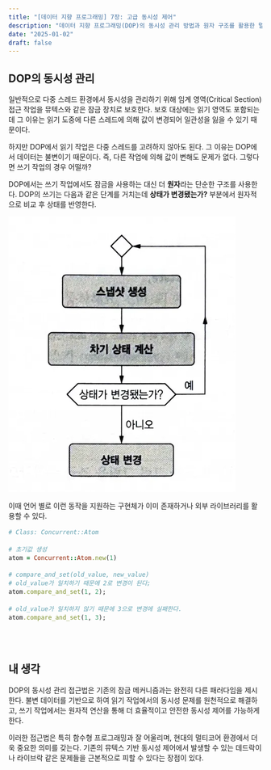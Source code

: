 ```yaml
---
title: "[데이터 지향 프로그래밍] 7장: 고급 동시성 제어"
description: "데이터 지향 프로그래밍(DOP)의 동시성 관리 방법과 원자 구조를 활용한 멀티스레드 환경에서의 데이터 처리"
date: "2025-01-02"
draft: false
---
```


## DOP의 동시성 관리

일반적으로 다중 스레드 환경에서 동시성을 관리하기 위해 임계 영역(Critical Section) 접근 작업을 뮤텍스와 같은 잠금 장치로 보호한다. 보호 대상에는 읽기 영역도 포함되는데 그 이유는 읽기 도중에 다른 스레드에 의해 값이 변경되어 일관성을 잃을 수 있기 때문이다.

하지만 DOP에서 읽기 작업은 다중 스레드를 고려하지 않아도 된다. 그 이유는 DOP에서 데이터는 불변이기 때문이다. 즉, 다른 작업에 의해 값이 변해도 문제가 없다. 그렇다면 쓰기 작업의 경우 어떨까?

DOP에서는 쓰기 작업에서도 잠금을 사용하는 대신 더 **원자**라는 단순한 구조를 사용한다. DOP의 쓰기는 다음과 같은 단계를 거치는데 **상태가 변경됐는가?** 부분에서 원자적으로 비교 후 상태를 반영한다.

![DOP 쓰기 작업의 원자적 상태 변경 과정](./diagram-1.webp)

이때 언어 별로 이런 동작을 지원하는 구현체가 이미 존재하거나 외부 라이브러리를 활용할 수 있다.

```ruby
# Class: Concurrent::Atom

# 초기값 생성
atom = Concurrent::Atom.new(1)

# compare_and_set(old_value, new_value)
# old_value가 일치하기 때문에 2로 변경이 된다;
atom.compare_and_set(1, 2);

# old_value가 일치하지 않기 때문에 3으로 변경에 실패한다.
atom.compare_and_set(1, 3);
```

<br></br>

## 내 생각

DOP의 동시성 관리 접근법은 기존의 잠금 메커니즘과는 완전히 다른 패러다임을 제시한다. 불변 데이터를 기반으로 하여 읽기 작업에서의 동시성 문제를 원천적으로 해결하고, 쓰기 작업에서는 원자적 연산을 통해 더 효율적이고 안전한 동시성 제어를 가능하게 한다.

이러한 접근법은 특히 함수형 프로그래밍과 잘 어울리며, 현대의 멀티코어 환경에서 더욱 중요한 의미를 갖는다. 기존의 뮤텍스 기반 동시성 제어에서 발생할 수 있는 데드락이나 라이브락 같은 문제들을 근본적으로 피할 수 있다는 장점이 있다.